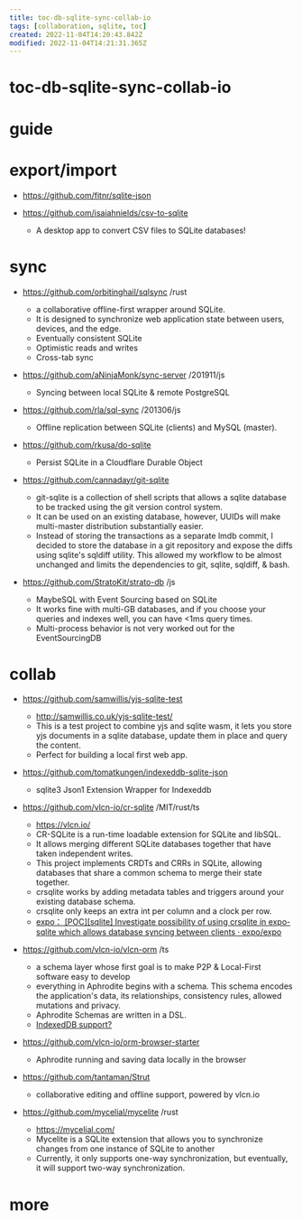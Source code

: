 ```yaml
---
title: toc-db-sqlite-sync-collab-io
tags: [collaboration, sqlite, toc]
created: 2022-11-04T14:20:43.842Z
modified: 2022-11-04T14:21:31.365Z
---
```


# toc-db-sqlite-sync-collab-io

# guide

# export/import
- https://github.com/fitnr/sqlite-json

- https://github.com/isaiahnields/csv-to-sqlite
  - A desktop app to convert CSV files to SQLite databases!
# sync
- https://github.com/orbitinghail/sqlsync /rust
  - a collaborative offline-first wrapper around SQLite. 
  - It is designed to synchronize web application state between users, devices, and the edge.
  - Eventually consistent SQLite
  - Optimistic reads and writes
  - Cross-tab sync

- https://github.com/aNinjaMonk/sync-server /201911/js
  - Syncing between local SQLite & remote PostgreSQL

- https://github.com/rla/sql-sync /201306/js
  - Offline replication between SQLite (clients) and MySQL (master). 

- https://github.com/rkusa/do-sqlite
  - Persist SQLite in a Cloudflare Durable Object

- https://github.com/cannadayr/git-sqlite
  - git-sqlite is a collection of shell scripts that allows a sqlite database to be tracked using the git version control system.
  - It can be used on an existing database, however, UUIDs will make multi-master distribution substantially easier.
  - Instead of storing the transactions as a separate lmdb commit, I decided to store the database in a git repository and expose the diffs using sqlite's sqldiff utility. This allowed my workflow to be almost unchanged and limits the dependencies to git, sqlite, sqldiff, & bash.

- https://github.com/StratoKit/strato-db /js
  - MaybeSQL with Event Sourcing based on SQLite
  - It works fine with multi-GB databases, and if you choose your queries and indexes well, you can have <1ms query times.
  - Multi-process behavior is not very worked out for the EventSourcingDB
# collab
- https://github.com/samwillis/yjs-sqlite-test
  - http://samwillis.co.uk/yjs-sqlite-test/
  - This is a test project to combine yjs and sqlite wasm, it lets you store yjs documents in a sqlite database, update them in place and query the content. 
  - Perfect for building a local first web app.

- https://github.com/tomatkungen/indexeddb-sqlite-json
  - sqlite3 Json1 Extension Wrapper for Indexeddb

- https://github.com/vlcn-io/cr-sqlite /MIT/rust/ts
  - https://vlcn.io/
  - CR-SQLite is a run-time loadable extension for SQLite and libSQL. 
  - It allows merging different SQLite databases together that have taken independent writes.
  - This project implements CRDTs and CRRs in SQLite, allowing databases that share a common schema to merge their state together.
  - crsqlite works by adding metadata tables and triggers around your existing database schema. 
  - crsqlite only keeps an extra int per column and a clock per row.
  - [expo： [POC][sqlite] Investigate possibility of using crsqlite in expo-sqlite which allows database syncing between clients · expo/expo](https://github.com/expo/expo/pull/23728)
- https://github.com/vlcn-io/vlcn-orm /ts
  - a schema layer whose first goal is to make P2P & Local-First software easy to develop
  - everything in Aphrodite begins with a schema. This schema encodes the application's data, its relationships, consistency rules, allowed mutations and privacy.
  - Aphrodite Schemas are written in a DSL.
  - [IndexedDB support?](https://github.com/vlcn-io/vlcn-orm/issues/48)
- https://github.com/vlcn-io/orm-browser-starter
  - Aphrodite running and saving data locally in the browser
- https://github.com/tantaman/Strut
  - collaborative editing and offline support, powered by vlcn.io

- https://github.com/mycelial/mycelite /rust
  - https://mycelial.com/
  - Mycelite is a SQLite extension that allows you to synchronize changes from one instance of SQLite to another
  - Currently, it only supports one-way synchronization, but eventually, it will support two-way synchronization.
# more
